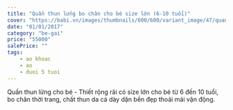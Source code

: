 ```yaml
---
title: "Quần thun lửng bo chân cho bé size lớn (6-10 tuổi)"
cover: "https://babi.vn/images/thumbnails/600/600/variant_image/47/quan-thun-lung-bo-chan-cho-be-size-lon-6-10-tuoi_(3).JPG"
date: "01/01/2017"
category: "be-gai"
price: "55000"
salePrice: ""
tags:
    - ao khoac
    - ao
    - duoi 5 tuoi
---
```


Quần thun lửng cho bé - Thiết rộng rãi có size lớn cho bé từ 6 đến 10 tuổi, bo chân thời trang, chất thun da cá dày dặn bền đẹp thoải mái vận động.